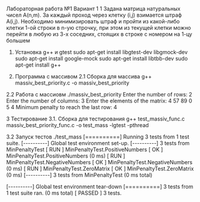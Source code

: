 Лабораторная работа №1
Вариант 1
1 Задана матрица натуральных чисел A(n,m). За каждый проход через клетку (i,j) взимается штраф A(i,j). Необходимо минимизировать штраф и пройти из какой-либо клетки 1-ой строки в n-ую строчку, при этом из текущей клетки можно перейти в любую из 3-х соседних, стоящих в строке с номером на 1-цу большем



1. Установка g++ и  gtest
sudo apt-get install libgtest-dev libgmock-dev
sudo apt-get install google-mock
sudo apt-get install libtbb-dev
sudo apt-get install g++


2. Программа с массивом
2.1 Сборка для массива
g++ massiv_best_priority.c -o massiv_best_priority

2.2 Работа с массиовм
./massiv_best_priority 
Enter the number of rows: 2
Enter the number of columns: 3
Enter the elements of the matrix:
4
57
89
0
5
4
Minimum penalty to reach the last row: 4

3  Тестирование
3.1. Сборка для тестирования
g++ test_massiv_func.c massiv_best_priority_func.c -o test_mass -lgtest -pthread

3.2 Запуск тестов 
./test_mass 
[==========] Running 3 tests from 1 test suite.
[----------] Global test environment set-up.
[----------] 3 tests from MinPenaltyTest
[ RUN      ] MinPenaltyTest.PositiveNumbers
[       OK ] MinPenaltyTest.PositiveNumbers (0 ms)
[ RUN      ] MinPenaltyTest.NegativeNumbers
[       OK ] MinPenaltyTest.NegativeNumbers (0 ms)
[ RUN      ] MinPenaltyTest.ZeroMatrix
[       OK ] MinPenaltyTest.ZeroMatrix (0 ms)
[----------] 3 tests from MinPenaltyTest (0 ms total)

[----------] Global test environment tear-down
[==========] 3 tests from 1 test suite ran. (0 ms total)
[  PASSED  ] 3 tests.

